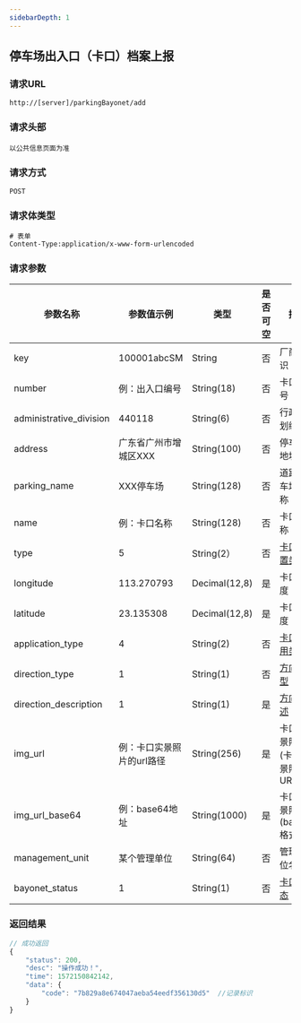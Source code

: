 ```yaml
---
sidebarDepth: 1
---
```

## 	停车场出入口（卡口）档案上报
### 请求URL

```
http://[server]/parkingBayonet/add
```

### 请求头部

```
以公共信息页面为准
```

### 请求方式

```
POST 
```

### 请求体类型

```
# 表单
Content-Type:application/x-www-form-urlencoded
```

### 请求参数

|  参数名称   | 参数值示例 |  类型  |  是否可空   |   描述  |
| --- | --- | --- | --- | --- |
| key | 100001abcSM| String | 否 | 厂商标识
| number | 例：出入口编号 | String(18) | 否 | 卡口编号
| administrative_division | 440118| String(6) | 否 | 行政区划编码
| address | 广东省广州市增城区XXX | String(100) | 否 | 停车场地址
| parking_name | XXX停车场 | String(128) | 否 | 道路/停车场名称
| name | 例：卡口名称 | String(128) | 否 | 卡口名称
| type | 5 | String(2） | 否 | [卡口位置类型](/通用字典.html#卡口位置类型)
| longitude | 113.270793 | Decimal(12,8) | 是 | 卡口经度
| latitude | 23.135308 | Decimal(12,8) | 是 | 卡口纬度
| application_type | 4 | String(2) | 否 | [卡口应用类型](/通用字典.html#卡口应用类型)
| direction_type | 1 | String(1) | 否 | [方向类型](/通用字典.html#方向类型)
| direction_description | 1 | String(1) | 是 | [方向描述](/通用字典.html#方向描述)
| img_url | 例：卡口实景照片的url路径 | String(256) | 是 | 卡口实景照片(卡口实景照片URL)
| img_url_base64 | 例：base64地址 | String(1000) | 是 | 卡口实景照片(base64格式)
| management_unit | 某个管理单位 | String(64) | 否 | 管理单位名称
| bayonet_status | 1 | String(1) | 否 | [卡口状态](/通用字典.html#卡口状态)




### 返回结果

```javascript
// 成功返回
{
    "status": 200,
    "desc": "操作成功！",
    "time": 1572150842142,
    "data": {
        "code": "7b829a8e674047aeba54eedf356130d5"  //记录标识
    }
}
```
